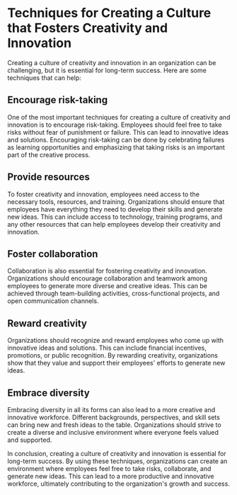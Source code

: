 Techniques for Creating a Culture that Fosters Creativity and Innovation
====================================================================================================================================

Creating a culture of creativity and innovation in an organization can be challenging, but it is essential for long-term success. Here are some techniques that can help:

Encourage risk-taking
---------------------

One of the most important techniques for creating a culture of creativity and innovation is to encourage risk-taking. Employees should feel free to take risks without fear of punishment or failure. This can lead to innovative ideas and solutions. Encouraging risk-taking can be done by celebrating failures as learning opportunities and emphasizing that taking risks is an important part of the creative process.

Provide resources
-----------------

To foster creativity and innovation, employees need access to the necessary tools, resources, and training. Organizations should ensure that employees have everything they need to develop their skills and generate new ideas. This can include access to technology, training programs, and any other resources that can help employees develop their creativity and innovation.

Foster collaboration
--------------------

Collaboration is also essential for fostering creativity and innovation. Organizations should encourage collaboration and teamwork among employees to generate more diverse and creative ideas. This can be achieved through team-building activities, cross-functional projects, and open communication channels.

Reward creativity
-----------------

Organizations should recognize and reward employees who come up with innovative ideas and solutions. This can include financial incentives, promotions, or public recognition. By rewarding creativity, organizations show that they value and support their employees' efforts to generate new ideas.

Embrace diversity
-----------------

Embracing diversity in all its forms can also lead to a more creative and innovative workforce. Different backgrounds, perspectives, and skill sets can bring new and fresh ideas to the table. Organizations should strive to create a diverse and inclusive environment where everyone feels valued and supported.

In conclusion, creating a culture of creativity and innovation is essential for long-term success. By using these techniques, organizations can create an environment where employees feel free to take risks, collaborate, and generate new ideas. This can lead to a more productive and innovative workforce, ultimately contributing to the organization's growth and success.
